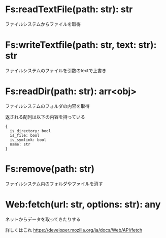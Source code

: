 # Fs:readTextFile(path: str): str
ファイルシステムからファイルを取得

# Fs:writeTextfile(path: str, text: str): str
ファイルシステムのファイルを引数のtextで上書き

# Fs:readDir(path: str): arr\<obj>
ファイルシステムのフォルダの内容を取得

返される配列は以下の内容を持っている
```
{
  is_directory: bool
  is_file: bool
  is_symlink: bool
  name: str
}
```

# Fs:remove(path: str)
ファイルシステム内のフォルダやファイルを消す

# Web:fetch(url: str, options: str): any
ネットからデータを取ってきたりする

詳しくはこれ https://developer.mozilla.org/ja/docs/Web/API/fetch
